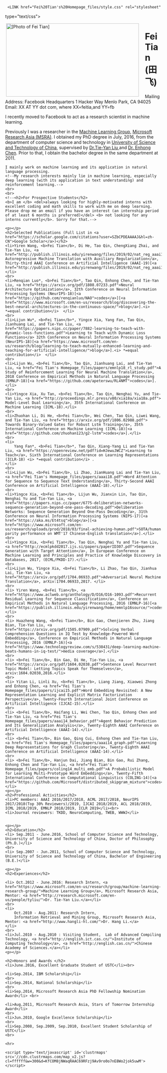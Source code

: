 <!-- saved from url=(0037)http://webdocs.cs.ualberta.ca/~jwen4/ -->
     <LINK href="Fei%20Tian's%20Homepage_files/style.css" rel="stylesheet"
type="text/css">
<META http-equiv="Content-Type"
content="text/html; charset=utf-8"><TITLE>Fei Tian's Homepage</TITLE>
<META name="GENERATOR" content="MSHTML 11.00.9600.17207"><meta name="google-site-verification" content="1nkwiJt65xuPNJDfvdZZhMfqUNIInctK35yj41SLwsE" /></HEAD>
<BODY>
<img width="427" height="235" id="photo" style="padding: 0pt 15pt 0pt 2pt; float: left; display: inline;"
alt="[Photo of Fei Tian]" src="Fei%20Tian's%20Homepage_files/ustctf2.png">
<H1>Fei Tian (田 飞)</H1>
<P>Mailing Address: Facebook Headquarters 1 Hacker Way Menlo Park, CA 94025<br>Email:
XX AT YY dot com, where XX=feitia,and YY=fb<!--<p>
<a href="https://www.microsoft.com/en-us/research/group/machine-learning-research-group/">Machine Learning Group</a>,
<a href="https://www.microsoft.com/en-us/research/lab/microsoft-research-asia/">Microsoft Research Asia</a></p>
</P>-->
    <br>
    <P>I recently moved to Facebook to act as a research scientist in machine learning.</p>
<P>Previously I was a researcher in the
    <a href="https://www.microsoft.com/en-us/research/group/machine-learning-research-group/">Machine Learning Group</a>, <a href="https://www.microsoft.com/en-us/research/lab/microsoft-research-asia/">Microsoft Research Asia (MSRA)</a>.
    I obtained my PhD degree in July, 2016,
    from the department of computer science and technology in <a href="http://en.ustc.edu.cn/">University of Science and Technology of China</a><!-- and <a href="http://research.microsoft.com/en-us/labs/asia/default.aspx">MSRA </a>-->,
    supervised by <a href="http://research.microsoft.com/en-us/people/tyliu/">Dr.Tie-Yan Liu </a> and <a href="http://staff.ustc.edu.cn/~cheneh/">Dr. Enhong Chen</a>. Prior to that, I obtain the bachelor degree in the same department at 2011.
    <P></P>

    I mainly work on machine learning and its application in natural language processing.
    <!--My research interests mainly lie in machine learning, especially deep learning (with its application in text understanding) and reinforcement learning.-->
    <br>
    <br>
    <!--<h2>For Prospective Students</h2>
    <b>I am </b> <del>always looking for highly-motivated interns with excellent coding and math skills to work with me on deep learning. Please drop me an email if you have an interest (an internship period of at least 6 months is preferred)</del> <b> not looking for any interns currently</b>. Sorry for that.-->

    <p></p>
    <h2>Selected Publications (Full List in <a href="https://scholar.google.com/citations?user=SZbCPDEAAAAJ&hl=zh-CN">Google Scholar</a>)</h2>
    <li>Yiren Wang, <b>Fei Tian</b>, Di He, Tao Qin, ChengXiang Zhai, and Tie-Yan Liu, <a href="http://publish.illinois.edu/yirenwang/files/2019/02/nat_reg_aaai19.pdf">Non Autoregressive Machine Translation with Auxiliary Regularization</a>, Thirty-third AAAI Conference on Artificial Intelligence (AAAI-19)[<a href="http://publish.illinois.edu/yirenwang/files/2019/02/nat_reg_aaai19_poster.pdf">poster</a>].</li>
    <br>
    <li>Renqian Luo*, <b>Fei Tian</b>*, Tao Qin, Enhong Chen, and Tie-Yan Liu, <a href="https://arxiv.org/pdf/1808.07233.pdf">Neural Architecture Optimization</a>, 32th Conference on Neural Information Processing Systems (NeurIPS-18)[<a href="https://github.com/renqianluo/NAO">codes</a>][<a href="https://www.microsoft.com/en-us/research/blog/discovering-the-best-neural-architectures-in-the-continuous-space/">blog</a>].<i> *=equal contribution</i>  </li>
    <br>
    <li>Lijun Wu*, <b>Fei Tian</b>*, Yingce Xia, Yang Fan, Tao Qin, Jianhuang Lai, and Tie-Yan Liu, <a href="https://papers.nips.cc/paper/7882-learning-to-teach-with-dynamic-loss-functions.pdf">Learning to Teach with Dynamic Loss Functions</a> 32th Conference on Neural Information Processing Systems (NeurIPS-18)[<a href="https://www.microsoft.com/en-us/research/blog/learning-to-teach-mutually-enhanced-learning-and-teaching-for-artificial-intelligence/">blog</a>].<i> *=equal contribution</i>  </li>
    <br>
    <li>Lijun Wu, <b>Fei Tian</b>, Tao Qin, Jianhuang Lai, and Tie-Yan Liu, <a href="Fei Tian's Homepage_files/papers/emnlp18_rl_study.pdf">A Study of Reinforcement Learning for Neural Machine Translation</a>, 2018 Conference on Empirical Methods in Natural Language Processing (EMNLP-18)[<a href="https://github.com/apeterswu/RL4NMT">codes</a>].</li>
    <br>
    <li>Yingce Xia, Xu Tan, <b>Fei Tian</b>, Tao Qin, Nenghai Yu, and Tie-Yan Liu, <a href="http://proceedings.mlr.press/v80/xia18a/xia18a.pdf"> Model-Level Dual Learning</a>, 35th International Conference on Machine Learning (ICML-18).</li>
    <br>
    <li>Zhuohan Li, Di He, <b>Fei Tian</b>, Wei Chen, Tao Qin, Liwei Wang, and Tie-Yan Liu, <a href="https://arxiv.org/pdf/1806.02988.pdf"> Towards Binary-Valued Gates for Robust Lstm Training</a>, 35th International Conference on Machine Learning (ICML-18)[<a href="https://github.com/zhuohan123/g2-lstm">codes</a>].</li>
    <br>
    <li>
        Yang Fan*, <b>Fei Tian</b>*, Tao Qin, Xiang-Yang Li and Tie-Yan Liu, <a href="https://openreview.net/pdf?id=HJewuJWCZ">Learning to Teach</a>, Sixth International Conference on Learning Representations (ICLR-18) <i> *=equal contribution</i> .
    </li>
    <br>
    <li>Lijun Wu, <b>Fei Tian</b>, Li Zhao, JianHuang Lai and Tie-Yan Liu, <a href="Fei Tian's Homepage_files/papers/aaai18.pdf">Word Attention for Sequence to Sequence Text Understanding</a>, Thirty-Second AAAI Conference on Artificial Intelligence (AAAI-18).</li>
    <br>
    <li>Yingce Xia, <b>Fei Tian</b>, Lijun Wu, Jianxin Lin, Tao Qin, Nenghai Yu and Tie-Yan Liu, <a href="https://papers.nips.cc/paper/6775-deliberation-networks-sequence-generation-beyond-one-pass-decoding.pdf">Deliberation Networks: Sequence Generation Beyond One-Pass Decoding</a>, 31th Conference on Neural Information Processing Systems (NIPS-17)[<a href="https://aka.ms/Et4tsq">blog</a>][<a href="https://www.microsoft.com/en-us/research/uploads/prod/2018/03/final-achieving-human.pdf">SOTA/human parity performance on WMT'17 Chinese-English translation</a>].</li>
    <br>
    <li>Yingce Xia, <b>Fei Tian</b>, Tao Qin, Nenghai Yu and Tie-Yan Liu, <a href="http://ecmlpkdd2017.ijs.si/papers/paperID307.pdf">Sequence Generation with Target Attention</a>, In European Conference on Machine Learning and Principles and Practice of Knowledge Discovery in Databases, 2017, (ECML/PKDD-17).</li>
    <br>
    <li>Lijun Wu, Yingce Xia, <b>Fei Tian</b>, Li Zhao, Tao Qin, Jianhua Lai, Tie-Yan Liu, <a href="https://arxiv.org/pdf/1704.06933.pdf">Adversarial Neural Machine Translation</a>, arXiv:1704.06933,2017. </li>
    <br>
    <li> Yiren Wang, <b>Fei Tian</b>, <a href="https://www.aclweb.org/anthology/D/D16/D16-1093.pdf">Recurrent Residual Learning for Sequence Classification</a>, Conference on Empirical Methods in Natural Language Processing, 2016 (EMNLP-16)[<a href="https://publish.illinois.edu/yirenwang/home/emnlp16source/">codes</a>].</li>
    <br>
    <li> Huazheng Wang, <b>Fei Tian</b>, Bin Gao, Chenjieren Zhu, Jiang Bian, Tie-Yan Liu, <a href="https://arxiv.org/pdf/1505.07909.pdf">Solving Verbal Comprehension Questions in IQ Test by Knowledge-Powered Word Embedding</a>, Conference on Empirical Methods in Natural Language Processing, 2016 (EMNLP-16)[<a href="https://www.technologyreview.com/s/538431/deep-learning-machine-beats-humans-in-iq-test/">media coverage</a>].</li>
    <br>
    <li> <b>Fei Tian</b>, Bin Gao, Di He, Tie-Yan Liu, <a href="https://arxiv.org/pdf/1604.02038.pdf">Sentence Level Recurrent Topic Model: Letting Topics Speak for Themselves</a>, arxiv:1604.02038,2016.</li>
    <br>
    <li> Yitan Li, Linli Xu, <b>Fei Tian</b>, Liang Jiang, Xiaowei Zhong and Enhong Chen, <a href="Fei Tian's Homepage_files/papers/ijcai15.pdf">Word Embedding Revisited: A New Representation Learning and Explicit Matrix Factorization Perspective</a>, Twenty-Fourth International Joint Conference on Artificial Intelligence (IJCAI-15).</li>
    <br>
    <li> <b>Fei Tian</b>, Haifang Li, Wei Chen, Tao Qin, Enhong Chen and Tie-Yan Liu, <a href="Fei Tian's Homepage_files/papers/aaai14_behavior.pdf">Agent Behavior Prediction and Its Generalization Analysis</a>, Twenty-Eighth AAAI Conference on Artificial Intelligence (AAAI-14).</li>
    <br>
    <li> <b>Fei Tian</b>, Bin Gao, Qing Cui, Enhong Chen and Tie-Yan Liu, <a href="Fei Tian's Homepage_files/papers/aaai14_graph.pdf">Learning Deep Representations for Graph Clustering</a>, Twenty-Eighth AAAI Conference on Artificial Intelligence (AAAI-14).</li>
    <br>
    <li> <b>Fei Tian</b>, Hanjun Dai, Jiang Bian, Bin Gao, Rui Zhang, Enhong Chen and Tie-Yan Liu, <a href="Fei Tian's Homepage_files/papers/coling14_multi_emb.pdf">A Probabilistic Model for Learning Multi-Prototype Word Embeddings</a>, Twenty-Fifth International Conference on Computational Linguistics (COLING-14)[<a href="https://github.com/Microsoft/distributed_skipgram_mixture">codes</a>].</li>
    <p></p>
    <h2>Professional Activities</h2>
    <li>PC members: AAAI 2016/2017/2018, ACML 2017/2018, NeurIPS 2017/2018(Top 30% Reviewers)/2019, IJCAI 2018/2019, ACL 2018/2019, ICML 2018/2019, EMNLP 2018/2019, ICLR 2019</li><br>
    <li>Journal reviewers: TKDD, NeuroComputing, TWEB, WWWJ</li>


    <p></p>
    <h2>Education</h2>
    <li> Sep.2011 - June.2016, School of Computer Science and Technology, University of Science and Technology of China, Doctor of Philosophy (Ph.D.)</li>
    <br>
    <li> Sep.2007 - Jun.2011, School of Computer Science and Technology, University of Science and Technology of China, Bachelor of Engineering (B.E.)</li>

    <p></p>
    <h2>Experiences</h2>

    <li> Oct.2012 - June.2016: Research Intern, <a href="https://www.microsoft.com/en-us/research/group/machine-learning-research-group/">Machine Learning Group</a>, Microsoft Research Asia, Mentor: <a href="http://research.microsoft.com/en-us/people/tyliu/">Dr. Tie-Yan Liu.</a></li>
    <br>
    <li>
        Oct.2010 - Aug.2011: Research Intern,
        Information Retrieval and Mining Group, Microsoft Research Asia, Mentor: <a href="http://www.hangli-hl.com/">Dr. Hang Li.</a>
    </li>
    <br>
    <li>Jul.2010 - Aug.2010 : Visiting Student,  Lab of Advanced Compiling Technology, <a href="http://english.ict.cas.cn/">Institute of Computing Technology</a>, <a href="http://english.cas.cn/">Chinese Academy of Sciences.</a></li>
    <p></p>

    <h2>Honors and Awards </h2>
    <li>June.2016, Excellent Graduate Student of USTC</li><br>

    <li>Sep.2014, IBM Scholarship</li>
    <br>
    <li>Sep.2014, National Scholarship</li>
    <br>
    <li>Sep.2014, Microsoft Research Asia PhD Fellowship Nomination Award</li> <br>

    <li>Aug.2011, Microsoft Research Asia, Stars of Tomorrow Internship Award</li>
    <br>
    <li>Jun.2010, Google Excellence Scholarship</li>
    <br>
    <li>Sep.2008, Sep.2009, Sep.2010, Excellent Student Scholarship of USTC</li>
    <br>

    <hr>

    <script type='text/javascript' id='clustrmaps' src='//cdn.clustrmaps.com/map_v2.js?cl=ffffff&w=300&d=KfCOM8jNWaqRAAC69RFzj9Av9ro0o7nE8Wo2jok5uwM'></script>
</BODY></HTML>
